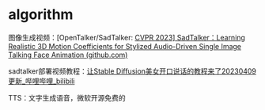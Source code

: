 # algorithm

图像生成视频：[OpenTalker/SadTalker: [CVPR 2023\] SadTalker：Learning Realistic 3D Motion Coefficients for Stylized Audio-Driven Single Image Talking Face Animation (github.com)](https://github.com/OpenTalker/SadTalker)

sadtalker部署视频教程：[让Stable Diffusion美女开口说话的教程来了20230409更新_哔哩哔哩_bilibili](https://www.bilibili.com/video/BV1Dc411W7V6/?spm_id_from=333.880.my_history.page.click)





TTS：文字生成语音，微软开源免费的
